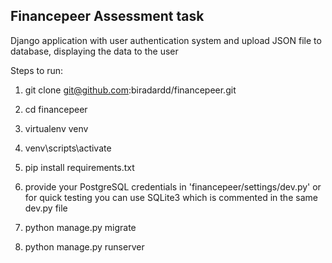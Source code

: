 ## Financepeer Assessment task

Django application with user authentication system and upload JSON file to database, displaying the data to the user

Steps to run:

1. git clone git@github.com:biradardd/financepeer.git

2. cd financepeer

3. virtualenv venv

4. venv\scripts\activate

5. pip install requirements.txt

6. provide your PostgreSQL credentials in 'financepeer/settings/dev.py' or for quick testing you can use SQLite3 which is commented in the same dev.py file

7. python manage.py migrate

8. python manage.py runserver 
